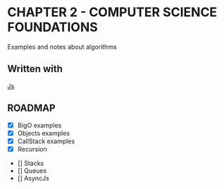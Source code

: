 # CHAPTER 2 - COMPUTER SCIENCE FOUNDATIONS

Examples and notes about algorithms

## Written with

[Js](https://developer.mozilla.org/es/docs/Web/JavaScript)

## ROADMAP

- [x] BigO examples
- [x] Objects examples
- [x] CallStack examples
- [x] Recursion 
- [] Stacks
- [] Queues 
- [] AsyncJs 